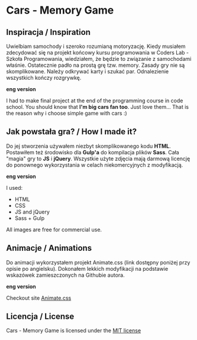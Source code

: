 # Cars - Memory Game

## Inspiracja / Inspiration

Uwielbiam samochody i szeroko rozumianą motoryzację. Kiedy musiałem zdecydować się na projekt końcowy kursu programowania w Coders Lab - Szkoła Programowania, wiedziałem, że będzie to związanie z samochodami właśnie. Ostatecznie padło na prostą grę tzw. memory.
Zasady gry nie są skomplikowane. Należy odkrywać karty  i szukać par. Odnalezienie wszystkich kończy rozgrywkę.

**eng version** 

 I had to make final project at the end of the programming course in code school. You should know that **I'm big cars fan too**. Just love them... That is the reason why i choose simple game with cars :)

## Jak powstała gra? / How I made it?

Do jej stworzenia używałem niezbyt skomplikowanego kodu **HTML**. Postawiłem też środowisko dla  **Gulp'a** do kompilacja plików  **Sass**. Cała "magia" gry to  **JS** i  **jQuery**.
Wszystkie użyte zdjęcia mają darmową licencję do ponownego wykorzystania w celach niekomercyjnych z modyfikacją.

**eng version** 

I used:
 * HTML
 * CSS
 * JS and jQuery
 * Sass + Gulp
 
All images are free for commercial use.
 
## Animacje / Animations

Do animacji wykorzystałem projekt Animate.css (link dostępny poniżej przy opisie po angielsku). Dokonałem lekkich modyfikacji na podstawie wskazówek zamieszczonych na Githubie autora.

**eng version** 

Checkout site [Animate.css](https://daneden.github.io/animate.css/)
 
## Licencja / License 
 
 Cars - Memory Game is licensed under the [MIT license](http://opensource.org/licenses/MIT)

